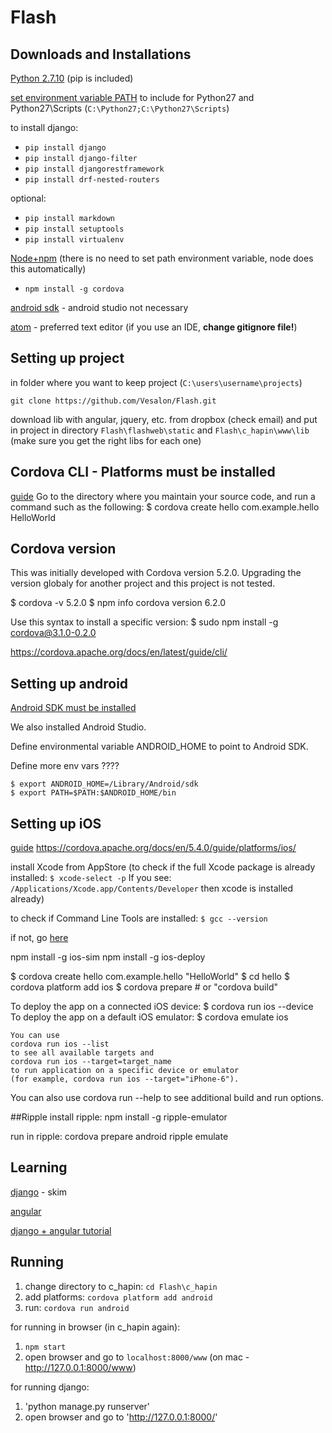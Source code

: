 # Flash

## Downloads and Installations
[Python 2.7.10](https://www.python.org/downloads/) (pip is included)

[set environment variable PATH](http://www.computerhope.com/issues/ch000549.htm)
to include for Python27 and Python27\Scripts (```C:\Python27;C:\Python27\Scripts```)

to install django:
* `pip install django`
* `pip install django-filter`
* `pip install djangorestframework`
* `pip install drf-nested-routers`

optional:
* `pip install markdown`
* `pip install setuptools`
* `pip install virtualenv`

[Node+npm](https://nodejs.org/download/)
(there is no need to set path environment variable, node does this automatically)
* `npm install -g cordova`

[android sdk](https://developer.android.com/sdk/index.html) - android studio not necessary

[atom](https://atom.io/) - preferred text editor
(if you use an IDE, **__change gitignore file!__**)

## Setting up project
in folder where you want to keep project (`C:\users\username\projects`)
```
git clone https://github.com/Vesalon/Flash.git
```
download lib with angular, jquery, etc. from dropbox (check email) and put in project
in directory `Flash\flashweb\static` and `Flash\c_hapin\www\lib` (make sure you get the right libs for each one)


## Cordova CLI  - Platforms must be installed
[guide](https://cordova.apache.org/docs/en/4.0.0/guide_cli_index.md.html)
Go to the directory where you maintain your source code, and run a command such as the following:
    $ cordova create hello com.example.hello HelloWorld

## Cordova version
This was initially developed with Cordova version 5.2.0. Upgrading the version globaly for another project and this project is not tested.

$ cordova -v
5.2.0
$ npm info cordova version
6.2.0

Use this syntax to install a specific version:
$ sudo npm install -g cordova@3.1.0-0.2.0

https://cordova.apache.org/docs/en/latest/guide/cli/


## Setting up android
[Android SDK must be installed](http://cordova.apache.org/docs/en/2.5.0/guide_getting-started_android_index.md.html)

We also installed Android Studio.

Define environmental variable ANDROID_HOME to point to Android SDK.

Define more env vars ????

<!-- Mac: -->

```
$ export ANDROID_HOME=/Library/Android/sdk
$ export PATH=$PATH:$ANDROID_HOME/bin
```

## Setting up iOS
[guide](http://cordova.apache.org/docs/en/2.5.0/guide_getting-started_ios_index.md.html)
https://cordova.apache.org/docs/en/5.4.0/guide/platforms/ios/

install Xcode from AppStore
(to check if the full Xcode package is already installed:
`$ xcode-select -p`
If you see:
`/Applications/Xcode.app/Contents/Developer`
then xcode is installed already)

to check if Command Line Tools are installed:
`$ gcc --version`

if not, go [here](http://railsapps.github.io/xcode-command-line-tools.html)

npm install -g ios-sim
npm install -g ios-deploy

$ cordova create hello com.example.hello "HelloWorld"
$ cd hello
$ cordova platform add ios
$ cordova prepare              # or "cordova build"

To deploy the app on a connected iOS device:
  $ cordova run ios --device
To deploy the app on a default iOS emulator:
    $ cordova emulate ios

    You can use
    cordova run ios --list
    to see all available targets and
    cordova run ios --target=target_name
    to run application on a specific device or emulator
    (for example, cordova run ios --target="iPhone-6").

You can also use cordova run --help to see additional build and run options.

##Ripple
install ripple:
npm install -g ripple-emulator

run in ripple:
cordova prepare android
ripple emulate



## Learning
[django](https://docs.djangoproject.com/en/1.8/intro/tutorial01/) - skim

[angular](https://docs.angularjs.org/guide/concepts)

[django + angular tutorial](https://thinkster.io/django-angularjs-tutorial/)

## Running
1. change directory to c_hapin: `cd Flash\c_hapin`
2. add platforms: `cordova platform add android`
3. run: `cordova run android`

for running in browser (in c_hapin again):

1. `npm start`
2. open browser and go to `localhost:8000/www` (on mac - http://127.0.0.1:8000/www)

for running django:

1. 'python manage.py runserver'
2. open browser and go to 'http://127.0.0.1:8000/'
